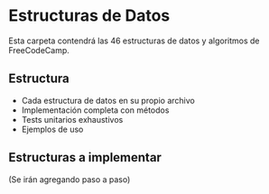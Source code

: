 # Estructuras de Datos

Esta carpeta contendrá las 46 estructuras de datos y algoritmos de FreeCodeCamp.

## Estructura

- Cada estructura de datos en su propio archivo
- Implementación completa con métodos
- Tests unitarios exhaustivos
- Ejemplos de uso

## Estructuras a implementar

(Se irán agregando paso a paso)
